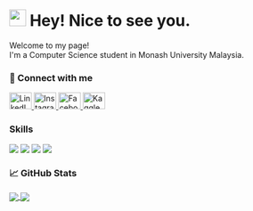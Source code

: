 
<h1><img src="https://emojis.slackmojis.com/emojis/images/1531849430/4246/blob-sunglasses.gif?1531849430" width="30"/> Hey! Nice to see you.</h1>
Welcome to my page! <br>I'm a Computer Science student in Monash University Malaysia.

<h3>🔗<b> Connect with me</b></h3>
<div id="socials">
  <a href="https://www.linkedin.com/in/yee-vern-chang-b912b9224/">
    <img src="https://raw.githubusercontent.com/rahuldkjain/github-profile-readme-generator/master/src/images/icons/Social/linked-in-alt.svg" alt="LinkedIn" height="30" width="40"/>
  </a>
    
  <a href="https://www.instagram.com/yeevern_/">
    <img src="https://raw.githubusercontent.com/rahuldkjain/github-profile-readme-generator/master/src/images/icons/Social/instagram.svg" alt="Instagram" height="30" width="40"/>
  </a>
    
  <a href="https://www.facebook.com/yeevern0428">
    <img src="https://raw.githubusercontent.com/rahuldkjain/github-profile-readme-generator/master/src/images/icons/Social/facebook.svg" alt="Facebook" height="30" width="40"/>
  </a>
    
  <a href="https://www.kaggle.com/kimochi">
    <img src="https://raw.githubusercontent.com/rahuldkjain/github-profile-readme-generator/master/src/images/icons/Social/kaggle.svg" alt="Kaggle" height="30" width="40" /></a>
  </a>
</div>

<h3> <b>Skills</b></h3>
<div id="socials">
  <img src="https://img.shields.io/badge/Python-FFD43B?style=for-the-badge&logo=python&logoColor=darkgreen">
  <img src="https://img.shields.io/badge/HTML5-E34F26?style=for-the-badge&logo=html5&logoColor=white">
  <img src="https://img.shields.io/badge/CSS3-1572B6?style=for-the-badge&logo=css3&logoColor=white">
  <img src="https://img.shields.io/badge/JavaScript-323330?style=for-the-badge&logo=javascript&logoColor=F7DF1E">
</div>
    
    
<h3> &#x1f4c8 <b>GitHub Stats</b></h3>

<a href="https://github.com/yeevern/yeevern">
  <img align="center" src="https://github-readme-stats.vercel.app/api?username=yeevern&count_private=true&show_icons=true&theme=omni" />
</a>
<a href="https://github.com/anuraghazra/github-readme-stats">
  <img align="center" src="https://github-readme-stats.vercel.app/api/top-langs/?username=yeevern&theme=omni"/>
</a>






  
  
